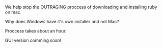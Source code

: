 We help stop the OUTRAGING proccess of downloading and installing ruby on mac.

Why does Windows have it's own installer and not Mac?

Proccess takes about an hour.

GUI version comming soon!
